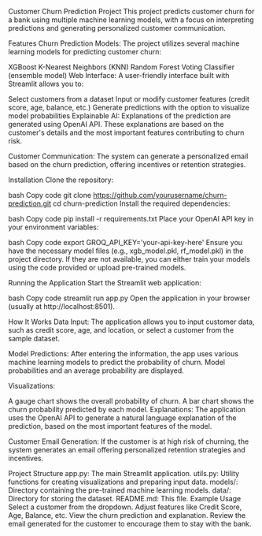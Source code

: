 Customer Churn Prediction Project
This project predicts customer churn for a bank using multiple machine learning models, with a focus on interpreting predictions and generating personalized customer communication.

Features
Churn Prediction Models: The project utilizes several machine learning models for predicting customer churn:

XGBoost
K-Nearest Neighbors (KNN)
Random Forest
Voting Classifier (ensemble model)
Web Interface: A user-friendly interface built with Streamlit allows you to:

Select customers from a dataset
Input or modify customer features (credit score, age, balance, etc.)
Generate predictions with the option to visualize model probabilities
Explainable AI: Explanations of the prediction are generated using OpenAI API. These explanations are based on the customer's details and the most important features contributing to churn risk.

Customer Communication: The system can generate a personalized email based on the churn prediction, offering incentives or retention strategies.

Installation
Clone the repository:

bash
Copy code
git clone https://github.com/yourusername/churn-prediction.git
cd churn-prediction
Install the required dependencies:

bash
Copy code
pip install -r requirements.txt
Place your OpenAI API key in your environment variables:

bash
Copy code
export GROQ_API_KEY='your-api-key-here'
Ensure you have the necessary model files (e.g., xgb_model.pkl, rf_model.pkl) in the project directory. If they are not available, you can either train your models using the code provided or upload pre-trained models.

Running the Application
Start the Streamlit web application:

bash
Copy code
streamlit run app.py
Open the application in your browser (usually at http://localhost:8501).

How It Works
Data Input: The application allows you to input customer data, such as credit score, age, and location, or select a customer from the sample dataset.

Model Predictions: After entering the information, the app uses various machine learning models to predict the probability of churn. Model probabilities and an average probability are displayed.

Visualizations:

A gauge chart shows the overall probability of churn.
A bar chart shows the churn probability predicted by each model.
Explanations: The application uses the OpenAI API to generate a natural language explanation of the prediction, based on the most important features of the model.

Customer Email Generation: If the customer is at high risk of churning, the system generates an email offering personalized retention strategies and incentives.

Project Structure
app.py: The main Streamlit application.
utils.py: Utility functions for creating visualizations and preparing input data.
models/: Directory containing the pre-trained machine learning models.
data/: Directory for storing the dataset.
README.md: This file.
Example Usage
Select a customer from the dropdown.
Adjust features like Credit Score, Age, Balance, etc.
View the churn prediction and explanation.
Review the email generated for the customer to encourage them to stay with the bank.
